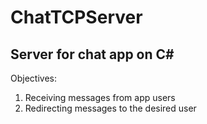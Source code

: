 # ChatTCPServer
Server for chat app on C# 
---
Objectives:
1) Receiving messages from app users
2) Redirecting messages to the desired user
